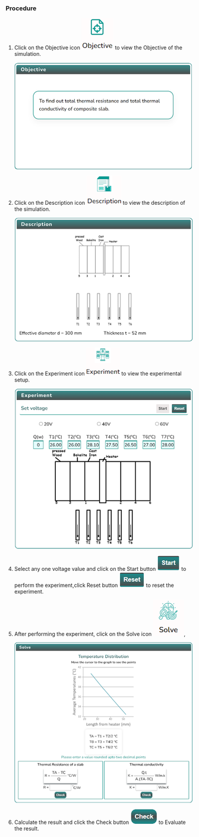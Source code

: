 ### Procedure

1. Click on the Objective icon <img src="images/objecticon.png" alt="Alt text" > to view the Objective of the simulation.

   ![Alt text](images/Simscreen1.png)

2. Click on the Description icon <img src="images/Desicon.png" alt="Alt text" > to view the description of the simulation.

   ![Alt text](images/Descriptionscreen.png)

3. Click on the Experiment icon <img src="images/expicon.png" alt="Alt text" > to view the experimental setup.

   ![Alt text](images/expscreen.png)

4. Select any one voltage value and click on the Start button <img src="images/startButton.png" alt="Alt text" > to perform the experiment,click Reset button <img src="images/resetButton.png" alt="Alt text" > to reset the experiment.

5. After performing the experiment, click on the Solve icon <img src="images/solveicon.png" alt="Alt text" >,

   ![Alt text](images/solvescreen.png)

6. Calculate the result and click the Check button <img src="images/checkButton.png" alt="Alt text" > to Evaluate the result.
